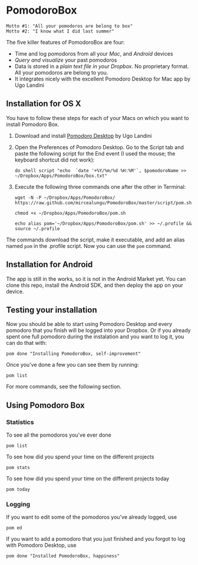 PomodoroBox
===========

    Motto #1: "All your pomodoros are belong to box"
    Motto #2: "I know what I did last summer"

The five killer features of PomodoroBox are four:
- Time and log pomodoros from all your *Mac*, and *Android* devices
- *Query and visualize* your past pomodoros
- Data is stored in a *plain text file in your Dropbox*. No proprietary format. All your pomodoros are belong to you.
- It integrates nicely with the excellent Pomodoro Desktop for Mac app by Ugo Landini

## Installation for OS X

You have to follow these steps for each of your Macs on which you want to install Pomodoro Box.

1. Download and install [Pomodoro Desktop](http://mac.majorgeeks.com/files/details/pomodoro_desktop.html) by Ugo Landini

2. Open the Preferences of Pomodoro Desktop. Go to the Script tab and paste the following script for the End event (I used the mouse; the keyboard shortcut did not work):

    ```
    do shell script "echo  `date '+%Y/%m/%d %H:%M'`, $pomodoroName >> ~/Dropbox/Apps/PomodoroBox/box.txt" 
    ```

3. Execute the following three commands one after the other in Terminal: 

    ```
    wget -N -P ~/Dropbox/Apps/PomodoroBox/ https://raw.github.com/mircealungu/PomodoroBox/master/script/pom.sh
    ```
    
    ```
    chmod +x ~/Dropbox/Apps/PomodoroBox/pom.sh
    ```
    
    ```
    echo alias pom='~/Dropbox/Apps/PomodoroBox/pom.sh' >> ~/.profile && source ~/.profile
    ```
The commands download the script, make it executable, and add an alias named `pom` in the .profile script. Now you can use the `pom` command.

## Installation for Android
The app is still in the works, so it is not in the Android Market yet. You can clone this repo, install the Android SDK, and then deploy the app on your device.

## Testing your installation

Now you should be able to start using Pomodoro Desktop and every pomodoro that you finish will be logged into your Dropbox. 
Or if you already spent one full pomodoro during the instalation and you want to log it, you can do that with:

    pom done "Installing PomodoroBox, self-improvement"

Once you've done a few you can see them by running:

    pom list
    
For more commands, see the following section.


## Using Pomodoro Box

### Statistics
To see all the pomodoros you've ever done
   
    pom list

To see how did you spend your time on the different projects
   
    pom stats
   
To see how did you spend your time on the different projects today
   
    pom today
    
### Logging
If you want to edit some of the pomodoros you've already logged, use
   
    pom ed
    
If you want to add a pomodoro that you just finished and you forgot to log with Pomodoro Desktop, use
    
    pom done "Installed PomodoroBox, happiness"




    

